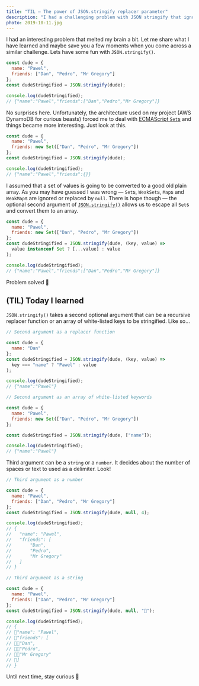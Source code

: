 ```yaml
---
title: "TIL — The power of JSON.stringify replacer parameter"
description: "I had a challenging problem with JSON stringify that ignored my data in a place where I expected sets of values. Luckily I managed to solve it in a very elegant way."
photo: 2019-10-11.jpg
---
```


I had an interesting problem that melted my brain a bit. Let me share what I have learned and maybe save you a few moments when you come across a similar challenge. Lets have some fun with `JSON.stringify()`.

```js
const dude = {
  name: "Pawel",
  friends: ["Dan", "Pedro", "Mr Gregory"]
};
const dudeStringified = JSON.stringify(dude);

console.log(dudeStringified);
// {"name":"Pawel","friends":["Dan","Pedro","Mr Gregory"]}
```

No surprises here. Unfortunately, the architecture used on my project (AWS DynamoDB for curious beasts) forced me to deal with [ECMAScript `Set`s](https://www.ecma-international.org/ecma-262/6.0/#sec-set-objects) and things became more interesting. Just look at this.

```js
const dude = {
  name: "Pawel",
  friends: new Set(["Dan", "Pedro", "Mr Gregory"])
};
const dudeStringified = JSON.stringify(dude);

console.log(dudeStringified);
// {"name":"Pawel","friends":{}}
```

I assumed that a set of values is going to be converted to a good old plain array. As you may have guessed I was wrong — `Set`s, `WeakSet`s, `Map`s and `WeakMap`s are ignored or replaced by `null`. There is hope though — the optional second argument of [`JSON.stringify()`](https://www.ecma-international.org/ecma-262/6.0/#sec-json.stringify) allows us to escape all `Set`s and convert them to an array.

```js
const dude = {
  name: "Pawel",
  friends: new Set(["Dan", "Pedro", "Mr Gregory"])
};
const dudeStringified = JSON.stringify(dude, (key, value) =>
  value instanceof Set ? [...value] : value
);

console.log(dudeStringified);
// {"name":"Pawel","friends":["Dan","Pedro","Mr Gregory"]}
```

Problem solved 👏

## (TIL) Today I learned

`JSON.stringify()` takes a second optional argument that can be a recursive replacer function or an array of white-listed keys to be stringified. Like so…

```js
// Second argument as a replacer function

const dude = {
  name: "Dan"
};
const dudeStringified = JSON.stringify(dude, (key, value) =>
  key === "name" ? "Pawel" : value
);

console.log(dudeStringified);
// {"name":"Pawel"}
```

```js
// Second argument as an array of white-listed keywords

const dude = {
  name: "Pawel",
  friends: new Set(["Dan", "Pedro", "Mr Gregory"])
};

const dudeStringified = JSON.stringify(dude, ["name"]);

console.log(dudeStringified);
// {"name":"Pawel"}
```

Third argument can be a `string` or a `number`. It decides about the number of spaces or text to used as a delimiter. Look!

```js
// Third argument as a number

const dude = {
  name: "Pawel",
  friends: ["Dan", "Pedro", "Mr Gregory"]
};
const dudeStringified = JSON.stringify(dude, null, 4);

console.log(dudeStringified);
// {
//   "name": "Pawel",
//   "friends": [
//       "Dan",
//       "Pedro",
//       "Mr Gregory"
//   ]
// }
```

```js
// Third argument as a string

const dude = {
  name: "Pawel",
  friends: ["Dan", "Pedro", "Mr Gregory"]
};
const dudeStringified = JSON.stringify(dude, null, "🍆");

console.log(dudeStringified);
// {
// 🍆"name": "Pawel",
// 🍆"friends": [
// 🍆🍆"Dan",
// 🍆🍆"Pedro",
// 🍆🍆"Mr Gregory"
// 🍆]
// }
```



Until next time, stay curious 💋
